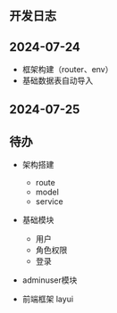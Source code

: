 ## 开发日志

2024-07-24
----
* 框架构建（router、env）
* 基础数据表自动导入 

2024-07-25
----

待办
----
* 架构搭建
    * route
    * model
    * service

* 基础模块
    * 用户
    * 角色权限
    * 登录

* adminuser模块

* 前端框架 layui
